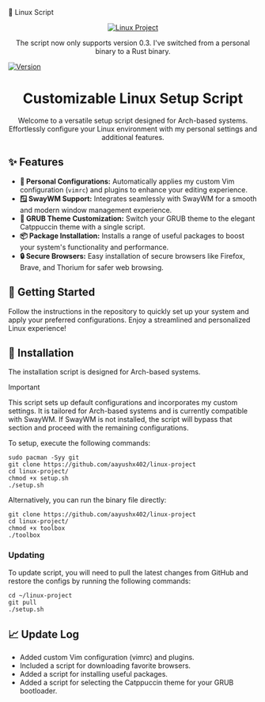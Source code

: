 🚀 Linux Script 
<p align="center">
  <a href="https://github.com/aayushx402/linux-project" target="_blank" rel="noreferrer">
    <img src="https://img.shields.io/badge/Check%20Out%20My%20Linux%20Script-Repo-61DAFB?style=for-the-badge&logo=github&logoColor=white" alt="Linux Project">
  </a>
</p>
<p align="center">
The script now only supports version 0.3. I've switched from a personal binary to a Rust binary.</p>
<a href="https://github.com/aayushx402/linux-project/releases/tag/v0.3.0" target="_blank" rel="noreferrer">
<img src="https://img.shields.io/badge/Version-0.3-brightgreen?style=for-the-badge&logo=github&logoColor=white" alt="Version">
</a>

<h1 align="center">Customizable Linux Setup Script</h1>

<p align="center">Welcome to a versatile setup script designed for Arch-based systems. Effortlessly configure your Linux environment with my personal settings and additional features.</p>

<h2>✨ Features</h2>
<ul>
    <li><strong>🔧 Personal Configurations:</strong> Automatically applies my custom Vim configuration (<code>vimrc</code>) and plugins to enhance your editing experience.</li>
    <li><strong>🪟 SwayWM Support:</strong> Integrates seamlessly with SwayWM for a smooth and modern window management experience.</li>
    <li><strong>🎨 GRUB Theme Customization:</strong> Switch your GRUB theme to the elegant Catppuccin theme with a single script.</li>
    <li><strong>📦 Package Installation:</strong> Installs a range of useful packages to boost your system's functionality and performance.</li>
    <li><strong>🔒 Secure Browsers:</strong> Easy installation of secure browsers like Firefox, Brave, and Thorium for safer web browsing.</li>
</ul>

<h2>🚀 Getting Started</h2>
<p>Follow the instructions in the repository to quickly set up your system and apply your preferred configurations. Enjoy a streamlined and personalized Linux experience!</p>

## 🚀 Installation

The installation script is designed for Arch-based systems.

> [!IMPORTANT]
> This script sets up default configurations and incorporates my custom settings. It is tailored for Arch-based systems and is currently compatible with SwayWM. If SwayWM is not installed, the script will bypass that section and proceed with the remaining configurations.

To setup, execute the following commands:

```shell
sudo pacman -Syy git
git clone https://github.com/aayushx402/linux-project
cd linux-project/
chmod +x setup.sh
./setup.sh
```

Alternatively, you can run the binary file directly:

```shell
git clone https://github.com/aayushx402/linux-project
cd linux-project/
chmod +x toolbox
./toolbox
```

### Updating
To update script, you will need to pull the latest changes from GitHub and restore the configs by running the following commands:

```shell
cd ~/linux-project
git pull
./setup.sh
```

## 📈 Update Log
- Added custom Vim configuration (vimrc) and plugins.
- Included a script for downloading favorite browsers.
- Added a script for installing useful packages.
- Added a script for selecting the Catppuccin theme for your GRUB bootloader.


